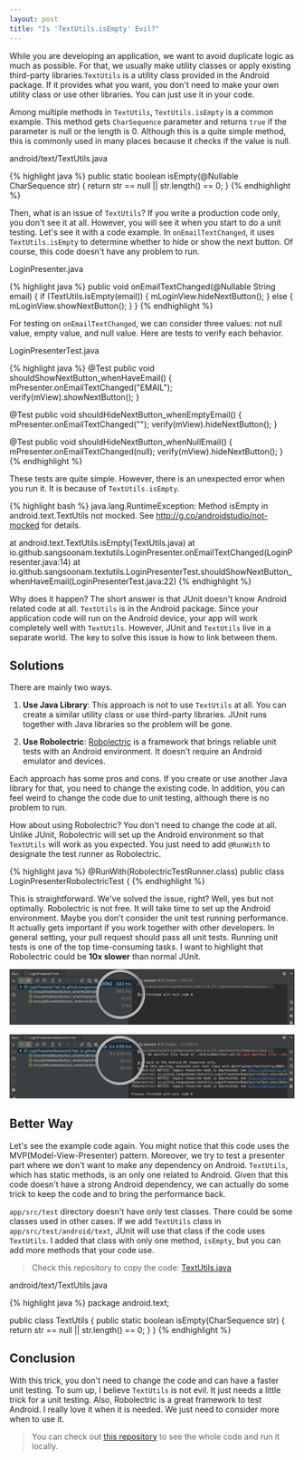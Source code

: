 ```yaml
---
layout: post
title: "Is 'TextUtils.isEmpty' Evil?"
---
```


While you are developing an application, we want to avoid duplicate logic as much as possible. For that, we usually make utility classes or apply existing third-party libraries.`TextUtils` is a utility class provided in the Android package. If it provides what you want, you don't need to make your own utility class or use other libraries. You can just use it in your code.

Among multiple methods in `TextUtils`, `TextUtils.isEmpty` is a common example. This method gets `CharSequence` parameter and returns `true` if the parameter is null or the length is 0. Although this is a quite simple method, this is commonly used in many places because it checks if the value is null.

<p class="code-label">android/text/TextUtils.java</p>
{% highlight java %}
public static boolean isEmpty(@Nullable CharSequence str) {
    return str == null || str.length() == 0;
}
{% endhighlight %}

Then, what is an issue of `TextUtils`? If you write a production code only, you don't see it at all. However, you will see it when you start to do a unit testing. Let's see it with a code example. In `onEmailTextChanged`, it uses `TextUtils.isEmpty` to determine whether to hide or show the next button. Of course, this code doesn't have any problem to run.

<p class="code-label">LoginPresenter.java</p>
{% highlight java %}
public void onEmailTextChanged(@Nullable String email) {
    if (TextUtils.isEmpty(email)) {
        mLoginView.hideNextButton();
    } else {
        mLoginView.showNextButton();
    }
}
{% endhighlight %}

For testing on `onEmailTextChanged`, we can consider three values: not null value, empty value, and null value. Here are tests to verify each behavior.

<p class="code-label">LoginPresenterTest.java</p>
{% highlight java %}
@Test
public void shouldShowNextButton_whenHaveEmail() {
    mPresenter.onEmailTextChanged("EMAIL");
    verify(mView).showNextButton();
}

@Test
public void shouldHideNextButton_whenEmptyEmail() {
    mPresenter.onEmailTextChanged("");
    verify(mView).hideNextButton();
}

@Test
public void shouldHideNextButton_whenNullEmail() {
    mPresenter.onEmailTextChanged(null);
    verify(mView).hideNextButton();
}
{% endhighlight %}

These tests are quite simple. However, there is an unexpected error when you run it. It is because of `TextUtils.isEmpty`.

{% highlight bash %}
java.lang.RuntimeException: Method isEmpty in android.text.TextUtils not mocked. See http://g.co/androidstudio/not-mocked for details.

  at android.text.TextUtils.isEmpty(TextUtils.java)
  at io.github.sangsoonam.textutils.LoginPresenter.onEmailTextChanged(LoginPresenter.java:14)
  at io.github.sangsoonam.textutils.LoginPresenterTest.shouldShowNextButton_whenHaveEmail(LoginPresenterTest.java:22)
{% endhighlight %}

Why does it happen? The short answer is that JUnit doesn't know Android related code at all. `TextUtils` is in the Android package. Since your application code will run on the Android device, your app will work completely well with `TextUtils`. However, JUnit and `TextUtils` live in a separate world. The key to solve this issue is how to link between them.

## Solutions

There are mainly two ways.

1. **Use Java Library**:
This approach is not to use `TextUtils` at all. You can create a similar utility class or use third-party libraries. JUnit runs together with Java libraries so the problem will be gone.

2. **Use Robolectric**:
[Robolectric](http://robolectric.org/) is a framework that brings reliable unit tests with an Android environment. It doesn't require an Android emulator and devices.

Each approach has some pros and cons. If you create or use another Java library for that, you need to change the existing code. In addition, you can feel weird to change the code due to unit testing, although there is no problem to run.

How about using Robolectric? You don't need to change the code at all. Unlike JUnit, Robolectric will set up the Android environment so that `TextUtils` will work as you expected. You just need to add `@RunWith` to designate the test runner as Robolectric.

{% highlight java %}
@RunWith(RobolectricTestRunner.class)
public class LoginPresenterRobolectricTest {
{% endhighlight %}

This is straightforward. We've solved the issue, right? Well, yes but not optimally. Robolectric is not free. It will take time to set up the Android environment. Maybe you don't consider the unit test running performance. It actually gets important if you work together with other developers. In general setting, your pull request should pass all unit tests. Running unit tests is one of the top time-consuming tasks. I  want to highlight that Robolectric could be **10x slower** than normal JUnit.

![JUnit](/images/2018/12-02/junit.png)

![Robolectric](/images/2018/12-02/robolectric.png)

## Better Way

Let's see the example code again. You might notice that this code uses the MVP(Model-View-Presenter) pattern. Moreover, we try to test a presenter part where we don't want to make any dependency on Android. `TextUtils`, which has static methods, is an only one related to Android. Given that this code doesn't have a strong Android dependency, we can actually do some trick to keep the code and to bring the performance back.

`app/src/test` directory doesn't have only test classes. There could be some classes used in other cases. If we add `TextUtils` class in `app/src/test/android/text`, JUnit will use that class if the code uses `TextUtils`. I added that class with only one method, `isEmpty`, but you can add more methods that your code use.
> Check this repository to copy the code: [TextUtils.java](https://android.googlesource.com/platform/frameworks/base/+/master/core/java/android/text/TextUtils.java)

<p class="code-label">android/text/TextUtils.java</p>
{% highlight java %}
package android.text;

public class TextUtils {
    public static boolean isEmpty(CharSequence str) {
        return str == null || str.length() == 0;
    }
}
{% endhighlight %}

## Conclusion

With this trick, you don't need to change the code and can have a faster unit testing. To sum up, I believe `TextUtils` is not evil. It just needs a little trick for a unit testing. Also, Robolectric is a great framework to test Android. I really love it when it is needed. We just need to consider more when to use it.

> You can check out [this repository](https://github.com/SangsooNam/textutils) to see the whole code and run it locally.
